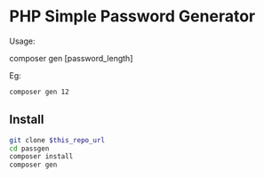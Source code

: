 # PHP Simple Password Generator

Usage:

composer gen [password_length]

Eg:

```sh
composer gen 12
```

## Install

```sh
git clone $this_repo_url
cd passgen
composer install
composer gen
```